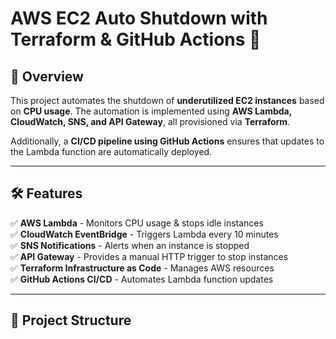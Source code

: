 # **AWS EC2 Auto Shutdown with Terraform & GitHub Actions 🚀**

## **📌 Overview**
This project automates the shutdown of **underutilized EC2 instances** based on **CPU usage**. The automation is implemented using **AWS Lambda, CloudWatch, SNS, and API Gateway**, all provisioned via **Terraform**.

Additionally, a **CI/CD pipeline using GitHub Actions** ensures that updates to the Lambda function are automatically deployed.

---

## **🛠 Features**
✅ **AWS Lambda** - Monitors CPU usage & stops idle instances  
✅ **CloudWatch EventBridge** - Triggers Lambda every 10 minutes  
✅ **SNS Notifications** - Alerts when an instance is stopped  
✅ **API Gateway** - Provides a manual HTTP trigger to stop instances  
✅ **Terraform Infrastructure as Code** - Manages AWS resources  
✅ **GitHub Actions CI/CD** - Automates Lambda function updates  

---

## **📂 Project Structure**
